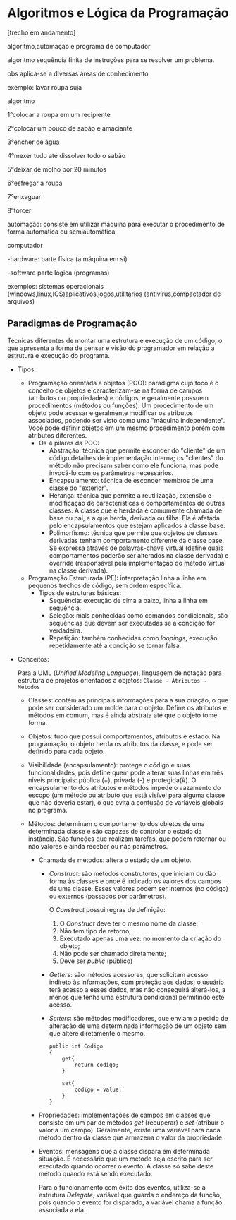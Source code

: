 # Algoritmos e Lógica da Programação
[trecho em andamento] 

algoritmo,automação e programa de computador

algoritmo sequência finita de instruções para se resolver um problema.

obs aplica-se a diversas áreas de conhecimento 

exemplo: lavar roupa suja

algoritmo

1°colocar a roupa em um recipiente

2°colocar um pouco de sabão e amaciante

3°encher de água

4°mexer tudo até dissolver todo o sabão

5°deixar de molho por 20 minutos

6°esfregar a roupa

7°enxaguar

8°torcer



automação: consiste em utilizar máquina para executar o procedimento de forma automática ou semiautomática

computador

-hardware: parte física (a máquina em si)

-software parte lógica (programas)

exemplos: sistemas operacionais (windows,linux,IOS)aplicativos,jogos,utilitários (antivírus,compactador de arquivos)





## Paradigmas de Programação

Técnicas diferentes de montar uma estrutura e execução de um código, o que apresenta a forma de pensar e visão do programador em relação a estrutura e execução do programa. 

- Tipos:

  - Programação orientada a objetos (POO): paradigma cujo foco é o conceito de objetos e caracterizam-se na forma de campos (atributos ou propriedades) e códigos, e geralmente possuem procedimentos (métodos ou funções). Um procedimento de um objeto pode acessar e geralmente modificar os atributos associados, podendo ser visto como uma "máquina independente". Você pode definir objetos em um mesmo procedimento porém com atributos diferentes.
    - Os 4 pilares da POO:
      - Abstração: técnica que permite esconder do "cliente" de um código detalhes de implementação interna; os "clientes" do método não precisam saber como ele funciona, mas pode invocá-lo com os parâmetros necessários. 
      - Encapsulamento: técnica de esconder membros de uma classe do "exterior".
      - Herança: técnica que permite a reutilização, extensão e modificação de características e comportamentos de outras classes. A classe que é herdada é comumente chamada de base ou pai, e a que herda, derivada ou filha. Ela é afetada pelo encapsulamentos que estejam aplicados à classe base. 
      - Polimorfismo: técnica que permite que objetos de classes derivadas tenham comportamento diferente da classe base. Se expressa através de palavras-chave virtual (define quais comportamentos poderão ser alterados na classe derivada) e override (responsável pela implementação do método virtual na classe derivada).
  - Programação Estruturada (PE): interpretação linha a linha em pequenos trechos de código, sem ordem específica.
    - Tipos de estruturas básicas: 
      - Sequência: execução de cima a baixo, linha a linha em sequência.
      - Seleção: mais conhecidas como comandos condicionais, são sequências que devem ser executadas se a condição for verdadeira.
      - Repetição: também conhecidas como *loopings*, execução repetidamente até a condição se tornar falsa.

- Conceitos:

  Para a UML (*Unified Modeling Language*), linguagem de notação para estrutura de projetos orientados a objetos: `Classe → Atributos → Métodos` 

  - Classes: contém as principais informações para a sua criação, o que pode ser considerado um molde para o objeto. Define os atributos e métodos em comum, mas é ainda abstrata até que o objeto tome forma. 

  - Objetos: tudo que possui comportamentos, atributos e estado. Na programação, o objeto herda os atributos da classe, e pode ser definido para cada objeto.

  - Visibilidade (encapsulamento): protege o código e suas funcionalidades, pois define quem pode alterar suas linhas em três níveis principais: pública (+), privada (-) e protegida(#). O encapsulamento dos atributos e métodos impede o vazamento do escopo (um método ou atributo que está visível para alguma classe que não deveria estar), o que evita a confusão de variáveis globais no programa.

  - Métodos: determinam o comportamento dos objetos de uma determinada classe e são capazes de controlar o estado da instância. São funções que realizam tarefas, que podem retornar ou não valores e ainda receber ou não parâmetros.

    - Chamada de métodos: altera o estado de um objeto. 

      - *Construct*: são métodos construtores, que iniciam ou dão forma às classes e onde é indicado os valores dos campos de uma classe. Esses valores podem ser internos (no código) ou externos (passados por parâmetros). 

        O *Construct* possui regras de definição:

        1. O *Construct* deve ter o mesmo nome da classe;
        2. Não tem tipo de retorno;
        3. Executado apenas uma vez: no momento da criação do objeto;
        4. Não pode ser chamado diretamente;
        5. Deve ser *public* (público) 

      - *Getters*: são métodos acessores, que solicitam acesso indireto às informações, com proteção aos dados; o usuário terá acesso a esses dados, mas não conseguirá alterá-los, a menos que tenha uma estrutura condicional permitindo este acesso.

      - *Setters*: são métodos modificadores, que enviam o pedido de alteração de uma determinada informação de um objeto sem que altere diretamente o mesmo.

        ```
        public int Codigo
        {
            get{
                return codigo;
            }
            
            set{
                codigo = value;
            }
        }
        ```

        

    - Propriedades: implementações de campos em classes que consiste em um par de métodos *get* (recuperar) e *set* (atribuir o valor a um campo).  Geralmente, existe uma variável para cada método dentro da classe que armazena o valor da propriedade.

    - Eventos: mensagens que a classe dispara em determinada situação. É necessário que um método seja escrito para ser executado quando ocorrer o evento. A classe só sabe deste método quando está sendo executado. 

      Para o funcionamento com êxito dos eventos, utiliza-se a estrutura *Delegate*, variável que guarda o endereço da função, pois quando o evento for disparado, a variável chama a função associada a ela.

